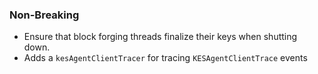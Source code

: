 ### Non-Breaking

- Ensure that block forging threads finalize their keys when shutting down.
- Adds a `kesAgentClientTracer` for tracing `KESAgentClientTrace` events
